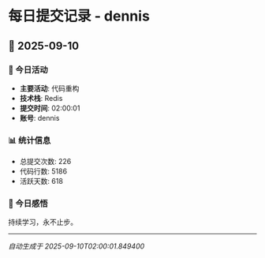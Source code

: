 # 每日提交记录 - dennis

## 📅 2025-09-10

### 🎯 今日活动
- **主要活动**: 代码重构
- **技术栈**: Redis
- **提交时间**: 02:00:01
- **账号**: dennis

### 📊 统计信息
- 总提交次数: 226
- 代码行数: 5186
- 活跃天数: 618

### 💭 今日感悟
持续学习，永不止步。

---
*自动生成于 2025-09-10T02:00:01.849400*

